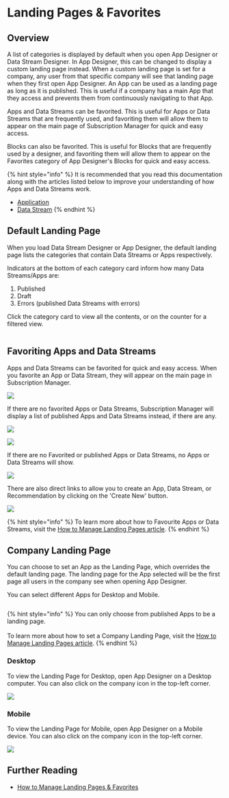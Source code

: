 # Landing Pages & Favorites

## Overview

A list of categories is displayed by default when you open App Designer or Data Stream Designer. In App Designer, this can be changed to display a custom landing page instead. When a custom landing page is set for a company, any user from that specific company will see that landing page when they first open App Designer. An App can be used as a landing page as long as it is published. This is useful if a company has a main App that they access and prevents them from continuously navigating to that App.

Apps and Data Streams can be favorited. This is useful for Apps or Data Streams that are frequently used, and favoriting them will allow them to appear on the main page of Subscription Manager for quick and easy access.

Blocks can also be favorited. This is useful for Blocks that are frequently used by a designer, and favoriting them will allow them to appear on the Favorites category of App Designer's Blocks for quick and easy access.

{% hint style="info" %}
It is recommended that you read this documentation along with the articles listed below to improve your understanding of how Apps and Data Streams work.

* [Application](application/)
* [Data Stream](data-stream/)
{% endhint %}

## Default Landing Page

When you load Data Stream Designer or App Designer, the default landing page lists the categories that contain Data Streams or Apps respectively.

Indicators at the bottom of each category card inform how many Data Streams/Apps are:

1. Published
2. Draft
3. Errors (published Data Streams with errors)

Click the category card to view all the contents, or on the counter for a filtered view.

<figure><img src="../.gitbook/assets/Landing Page.png" alt=""><figcaption></figcaption></figure>

## Favoriting Apps and Data Streams

Apps and Data Streams can be favorited for quick and easy access. When you favorite an App or Data Stream, they will appear on the main page in Subscription Manager.

![](<../.gitbook/assets/Landing Pages - Fave 1.png>)

If there are no favorited Apps or Data Streams, Subscription Manager will display a list of published Apps and Data Streams instead, if there are any.

![](<../.gitbook/assets/Landing Pages - Fave 2 (1) (1).png>)

![](<../.gitbook/assets/Landing Pages - Fave 3.png>)

If there are no Favorited or published Apps or Data Streams, no Apps or Data Streams will show.

![](<../.gitbook/assets/Landing Pages - Fave 4.png>)

There are also direct links to allow you to create an App, Data Stream, or Recommendation by clicking on the 'Create New' button.

![](<../.gitbook/assets/Landing Pages - Fave 5.png>)

{% hint style="info" %}
To learn more about how to Favourite Apps or Data Streams, visit the [How to Manage Landing Pages article](../how-tos/manage-landing-pages.md#favorite-an-app).
{% endhint %}

## Company Landing Page

You can choose to set an App as the Landing Page, which overrides the default landing page. The landing page for the App selected will be the first page all users in the company see when opening App Designer.

You can select different Apps for Desktop and Mobile.

<figure><img src="../.gitbook/assets/concepts-landing-page.png" alt=""><figcaption></figcaption></figure>

{% hint style="info" %}
You can only choose from published Apps to be a landing page.\
\
To learn more about how to set a Company Landing Page, visit the [How to Manage Landing Pages article](../how-tos/manage-landing-pages.md#set-a-company-landing-page).
{% endhint %}

### Desktop

To view the Landing Page for Desktop, open App Designer on a Desktop computer. You can also click on the company icon in the top-left corner.

![](../.gitbook/assets/LandingPage3.png)

### Mobile

To view the Landing Page for Mobile, open App Designer on a Mobile device. You can also click on the company icon in the top-left corner.

![](../.gitbook/assets/LandingPage4.png)

## Further Reading

* [How to Manage Landing Pages & Favorites](../how-tos/manage-landing-pages.md)
